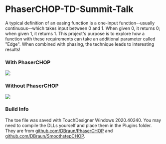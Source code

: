 # PhaserCHOP-TD-Summit-Talk
A typical definition of an easing function is a one-input function--usually continuous--which takes input between 0 and 1. When given 0, it returns 0; when given 1, it returns 1. This project's purpose is to explore how a function with these requirements can take an additional parameter called "Edge". When combined with phasing, the technique leads to interesting results!

### With PhaserCHOP
![](images/with_phase.gif)

### Without PhaserCHOP
![](images/without_phase.gif)

### Build Info
The toe file was saved with TouchDesigner Windows 2020.40240. You may need to compile the DLLs yourself and place them in the Plugins folder. They are from [github.com/DBraun/PhaserCHOP](http://github.com/DBraun/PhaserCHOP) and [github.com/DBraun/SmoothstepCHOP](http://github.com/DBraun/SmoothstepCHOP).
